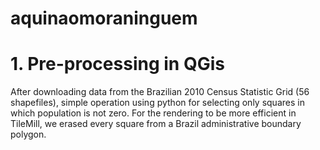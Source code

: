 # aquinaomoraninguem

<h1>1. Pre-processing in QGis</h1>
<p>After downloading data from the Brazilian 2010 Census Statistic Grid (56 shapefiles), simple operation using python for selecting only squares in which population is not zero. For the rendering to be more efficient in TileMill, we erased every square from a Brazil administrative boundary polygon. </p>


  
